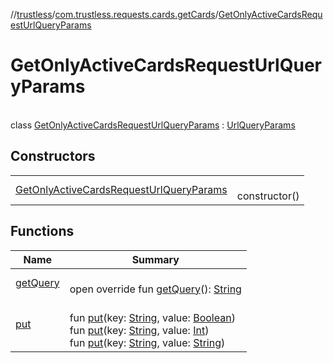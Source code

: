 //[trustless](../../../index.md)/[com.trustless.requests.cards.getCards](../index.md)/[GetOnlyActiveCardsRequestUrlQueryParams](index.md)

# GetOnlyActiveCardsRequestUrlQueryParams

\
class [GetOnlyActiveCardsRequestUrlQueryParams](index.md) : [UrlQueryParams](../../com.trustless.queryParams/-url-query-params/index.md)

## Constructors

| | |
|---|---|
| [GetOnlyActiveCardsRequestUrlQueryParams](-get-only-active-cards-request-url-query-params.md) | <br>constructor() |

## Functions

| Name | Summary |
|---|---|
| [getQuery](../../com.trustless.queryParams/-url-query-params/get-query.md) | <br>open override fun [getQuery](../../com.trustless.queryParams/-url-query-params/get-query.md)(): [String](https://kotlinlang.org/api/latest/jvm/stdlib/kotlin/-string/index.html) |
| [put](../../com.trustless.queryParams/-url-query-params/put.md) | <br>fun [put](../../com.trustless.queryParams/-url-query-params/put.md)(key: [String](https://kotlinlang.org/api/latest/jvm/stdlib/kotlin/-string/index.html), value: [Boolean](https://kotlinlang.org/api/latest/jvm/stdlib/kotlin/-boolean/index.html))<br>fun [put](../../com.trustless.queryParams/-url-query-params/put.md)(key: [String](https://kotlinlang.org/api/latest/jvm/stdlib/kotlin/-string/index.html), value: [Int](https://kotlinlang.org/api/latest/jvm/stdlib/kotlin/-int/index.html))<br>fun [put](../../com.trustless.queryParams/-url-query-params/put.md)(key: [String](https://kotlinlang.org/api/latest/jvm/stdlib/kotlin/-string/index.html), value: [String](https://kotlinlang.org/api/latest/jvm/stdlib/kotlin/-string/index.html)) |
